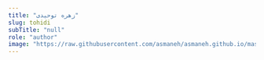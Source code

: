 ```yaml
--- 
title: "زهره توحیدی" 
slug: tohidi 
subTitle: "null" 
role: "author" 
image: "https://raw.githubusercontent.com/asmaneh/asmaneh.github.io/master/assets/img/authors/tohidi.jfif" 
--- 
```

